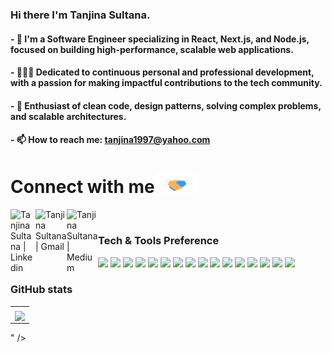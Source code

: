 ### Hi there I'm Tanjina Sultana. 
#### - 🌱 I'm a Software Engineer specializing in React, Next.js, and Node.js, focused on building high-performance, scalable web applications.
#### - 🏃🏻‍♀️ Dedicated to continuous personal and professional development, with a passion for making impactful contributions to the tech community.
#### - 🏁 Enthusiast of clean code, design patterns, solving complex problems, and scalable architectures.
#### - 📫 How to reach me: tanjina1997@yahoo.com

# Connect with me<img src="https://github.com/SatYu26/SatYu26/blob/master/Assets/Handshake.gif" height="32px">

<a href="https://www.linkedin.com/in/tanjina-sultana-2719a7283/">
  <img align="left" alt="Tanjina Sultana | Linkedin" width="40px" src="https://img.shields.io/badge/LinkedIn-blue?style=flat-square&logo=linkedin&logoColor=white" />
</a> 
<a href="mailto:tanjina1997@yahoo.com">
  <img align="left" alt="Tanjina Sultana | Gmail" width="50px" src="https://img.shields.io/badge/Gmail-red?style=flat-square&logo=gmail&logoColor=white" />
</a>
<a href="https://medium.com/@tanjina1997">
  <img align="left" alt="Tanjina Sultana | Medium" width="50px" src="https://img.shields.io/badge/Medium-black?style=flat-square&logo=medium&logoColor=white" />
</a>

<br/>


### Tech & Tools Preference

<img src = "https://img.shields.io/badge/-HTML5-E34F26?style=flat&logo=html5&logoColor=white"> <img src = "https://img.shields.io/badge/-CSS3-1572B6?style=flat&logo=css3&logoColor=white">
<img src="https://img.shields.io/badge/-Bootstrap-563D7C?style=flat&logo=bootstrap&logoColor=white">
<img src="https://img.shields.io/badge/-JavaScript-eed718?style=flat&logo=javascript&logoColor=ffffff">
<img src="https://img.shields.io/badge/-Sass-cc6699?style=flat&logo=sass&logoColor=ffffff">
<img src="https://img.shields.io/badge/-React-000000?style=flat&logo=react&logoColor=00c8ff">
<img src="https://img.shields.io/badge/-MongoDB-4DB33D?style=flat&logo=mongodb&logoColor=FFFFFF">
<img src="https://img.shields.io/badge/-Express.js-787878?style=flat">
<img src="https://img.shields.io/badge/-Node.js-3C873A?style=flat&logo=Node.js&logoColor=white">
<img src="http://img.shields.io/badge/-Git-F1502F?style=flat&logo=git&logoColor=FFFFFF">
<img src="http://img.shields.io/badge/-Github-000000?style=flat&logo=github&logoColor=FFFFFF">
<img src="http://img.shields.io/badge/-VS%20Code-007ACC?style=flat&logo=visual%20studio%20code&logoColor=white">
<img src="http://img.shields.io/badge/-Vercel-black?style=flat&logo=vercel&logoColor=white">
<img src="https://img.shields.io/badge/-Next.js-000000?style=flat&logo=next.js&logoColor=white">
<img src="https://img.shields.io/badge/-Tailwind%20CSS-38B2AC?style=flat&logo=tailwind-css&logoColor=white">
<img src="https://img.shields.io/badge/-TypeScript-007ACC?style=flat&logo=typescript&logoColor=white">

### GitHub stats
<table width="100%"  border="0" cellpadding="0" cellspacing="0">
  <tr>
    <td align="center">
  <tr>
    <td align="center">
      <img align="left" src="https://github-readme-stats.vercel.app/api?username=tanjina99&show_icons=true&theme=dracula" />
    </td>
   
  </tr>
</table>" />
    </td>
   
  </tr>
</table>

